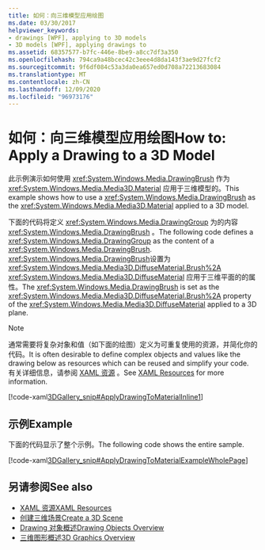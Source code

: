```yaml
---
title: 如何：向三维模型应用绘图
ms.date: 03/30/2017
helpviewer_keywords:
- drawings [WPF], applying to 3D models
- 3D models [WPF], applying drawings to
ms.assetid: 68357577-b7fc-446e-8be9-a8cc7df3a350
ms.openlocfilehash: 794ca9a48bcec42c3eee4d8da143f3ae9d27fcf2
ms.sourcegitcommit: 9f6df084c53a3da0ea657ed0d708a72213683084
ms.translationtype: MT
ms.contentlocale: zh-CN
ms.lasthandoff: 12/09/2020
ms.locfileid: "96973176"
---
```

# <a name="how-to-apply-a-drawing-to-a-3d-model"></a><span data-ttu-id="bfbcb-102">如何：向三维模型应用绘图</span><span class="sxs-lookup"><span data-stu-id="bfbcb-102">How to: Apply a Drawing to a 3D Model</span></span>

<span data-ttu-id="bfbcb-103">此示例演示如何使用 <xref:System.Windows.Media.DrawingBrush> 作为 <xref:System.Windows.Media.Media3D.Material> 应用于三维模型的。</span><span class="sxs-lookup"><span data-stu-id="bfbcb-103">This example shows how to use a <xref:System.Windows.Media.DrawingBrush> as the <xref:System.Windows.Media.Media3D.Material> applied to a 3D model.</span></span>

<span data-ttu-id="bfbcb-104">下面的代码将定义 <xref:System.Windows.Media.DrawingGroup> 为的内容 <xref:System.Windows.Media.DrawingBrush> 。</span><span class="sxs-lookup"><span data-stu-id="bfbcb-104">The following code defines a <xref:System.Windows.Media.DrawingGroup> as the content of a <xref:System.Windows.Media.DrawingBrush>.</span></span>  <span data-ttu-id="bfbcb-105"><xref:System.Windows.Media.DrawingBrush>设置为 <xref:System.Windows.Media.Media3D.DiffuseMaterial.Brush%2A> <xref:System.Windows.Media.Media3D.DiffuseMaterial> 应用于三维平面的的属性。</span><span class="sxs-lookup"><span data-stu-id="bfbcb-105">The <xref:System.Windows.Media.DrawingBrush> is set as the <xref:System.Windows.Media.Media3D.DiffuseMaterial.Brush%2A> property of the <xref:System.Windows.Media.Media3D.DiffuseMaterial> applied to a 3D plane.</span></span>

> [!NOTE]
> <span data-ttu-id="bfbcb-106">通常需要将复杂对象和值（如下面的绘图）定义为可重复使用的资源，并简化你的代码。</span><span class="sxs-lookup"><span data-stu-id="bfbcb-106">It is often desirable to define complex objects and values like the drawing below as resources which can be reused and simplify your code.</span></span> <span data-ttu-id="bfbcb-107">有关详细信息，请参阅 [XAML 资源](/dotnet/desktop-wpf/fundamentals/xaml-resources-define) 。</span><span class="sxs-lookup"><span data-stu-id="bfbcb-107">See [XAML Resources](/dotnet/desktop-wpf/fundamentals/xaml-resources-define) for more information.</span></span>

[!code-xaml[3DGallery_snip#ApplyDrawingToMaterialInline1](~/samples/snippets/csharp/VS_Snippets_Wpf/3DGallery_snip/CS/ApplyDrawingToMaterialExample.xaml#applydrawingtomaterialinline1)]

## <a name="example"></a><span data-ttu-id="bfbcb-108">示例</span><span class="sxs-lookup"><span data-stu-id="bfbcb-108">Example</span></span>

<span data-ttu-id="bfbcb-109">下面的代码显示了整个示例。</span><span class="sxs-lookup"><span data-stu-id="bfbcb-109">The following code shows the entire sample.</span></span>

[!code-xaml[3DGallery_snip#ApplyDrawingToMaterialExampleWholePage](~/samples/snippets/csharp/VS_Snippets_Wpf/3DGallery_snip/CS/ApplyDrawingToMaterialExample.xaml#applydrawingtomaterialexamplewholepage)]

## <a name="see-also"></a><span data-ttu-id="bfbcb-110">另请参阅</span><span class="sxs-lookup"><span data-stu-id="bfbcb-110">See also</span></span>

- [<span data-ttu-id="bfbcb-111">XAML 资源</span><span class="sxs-lookup"><span data-stu-id="bfbcb-111">XAML Resources</span></span>](/dotnet/desktop-wpf/fundamentals/xaml-resources-define)
- [<span data-ttu-id="bfbcb-112">创建三维场景</span><span class="sxs-lookup"><span data-stu-id="bfbcb-112">Create a 3D Scene</span></span>](how-to-create-a-3-d-scene.md)
- [<span data-ttu-id="bfbcb-113">Drawing 对象概述</span><span class="sxs-lookup"><span data-stu-id="bfbcb-113">Drawing Objects Overview</span></span>](drawing-objects-overview.md)
- [<span data-ttu-id="bfbcb-114">三维图形概述</span><span class="sxs-lookup"><span data-stu-id="bfbcb-114">3D Graphics Overview</span></span>](3-d-graphics-overview.md)
